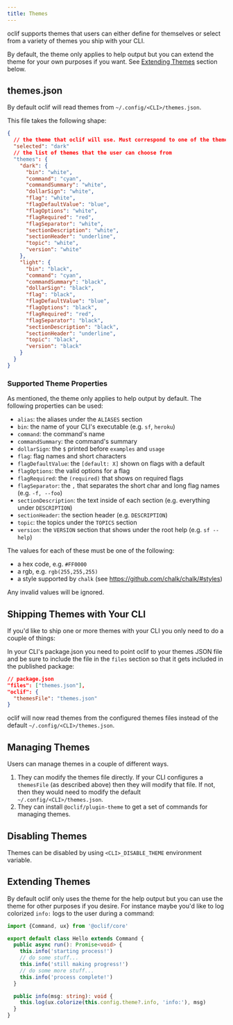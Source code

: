 ```yaml
---
title: Themes
---
```


oclif supports themes that users can either define for themselves or select from a variety of themes you ship with your CLI.

By default, the theme only applies to help output but you can extend the theme for your own purposes if you want. See [Extending Themes](#extending-themes) section below.

## themes.json

By default oclif will read themes from `~/.config/<CLI>/themes.json`.

This file takes the following shape:

```json
{
  // the theme that oclif will use. Must correspond to one of the themes under the `themes` property
  "selected": "dark"
  // the list of themes that the user can choose from
  "themes": {
    "dark": {
      "bin": "white",
      "command": "cyan",
      "commandSummary": "white",
      "dollarSign": "white",
      "flag": "white",
      "flagDefaultValue": "blue",
      "flagOptions": "white",
      "flagRequired": "red",
      "flagSeparator": "white",
      "sectionDescription": "white",
      "sectionHeader": "underline",
      "topic": "white",
      "version": "white"
    },
    "light": {
      "bin": "black",
      "command": "cyan",
      "commandSummary": "black",
      "dollarSign": "black",
      "flag": "black",
      "flagDefaultValue": "blue",
      "flagOptions": "black",
      "flagRequired": "red",
      "flagSeparator": "black",
      "sectionDescription": "black",
      "sectionHeader": "underline",
      "topic": "black",
      "version": "black"
    }
  }
}
```

### Supported Theme Properties

As mentioned, the theme only applies to help output by default. The following properties can be used:

- `alias`: the aliases under the `ALIASES` section
- `bin`: the name of your CLI's executable (e.g. `sf`, `heroku`)
- `command`: the command's name
- `commandSummary`: the command's summary
- `dollarSign`: the `$` printed before `examples` and `usage`
- `flag`: flag names and short characters
- `flagDefaultValue`: the `[default: X]` shown on flags with a default
- `flagOptions`: the valid options for a flag
- `flagRequired`: the `(required)` that shows on required flags
- `flagSeparator`: the `,` that separates the short char and long flag names (e.g. `-f, --foo`)
- `sectionDescription`: the text inside of each section (e.g. everything under `DESCRIPTION`)
- `sectionHeader`: the section header (e.g. `DESCRIPTION`)
- `topic`: the topics under the `TOPICS` section
- `version`: the `VERSION` section that shows under the root help (e.g. `sf --help`)

The values for each of these must be one of the following:
- a hex code, e.g. `#FF0000`
- a rgb, e.g. `rgb(255,255,255)`
- a style supported by `chalk` (see https://github.com/chalk/chalk/#styles)

Any invalid values will be ignored.

## Shipping Themes with Your CLI

If you'd like to ship one or more themes with your CLI you only need to do a couple of things:

In your CLI's package.json you need to point oclif to your themes JSON file and be sure to include the file in the `files` section so that it gets included in the published package:

```json
// package.json
"files": ["themes.json"],
"oclif": {
  "themesFile": "themes.json"
}
```

oclif will now read themes from the configured themes files instead of the default `~/.config/<CLI>/themes.json`.

## Managing Themes

Users can manage themes in a couple of different ways.

1. They can modify the themes file directly. If your CLI configures a `themesFile` (as described above) then they will modify that file. If not, then they would need to modify the default `~/.config/<CLI>/themes.json`.
2. They can install `@oclif/plugin-theme` to get a set of commands for managing themes.

## Disabling Themes

Themes can be disabled by using `<CLI>_DISABLE_THEME` environment variable.

## Extending Themes

By default oclif only uses the theme for the help output but you can use the theme for other purposes if you desire. For instance maybe you'd like to log colorized `info:` logs to the user during a command:

```typescript
import {Command, ux} from '@oclif/core'

export default class Hello extends Command {
  public async run(): Promise<void> {
    this.info('starting process!')
    // do some stuff...
    this.info('still making progress!')
    // do some more stuff...
    this.info('process complete!')
  }

  public info(msg: string): void {
    this.log(ux.colorize(this.config.theme?.info, 'info:'), msg)
  }
}
```
